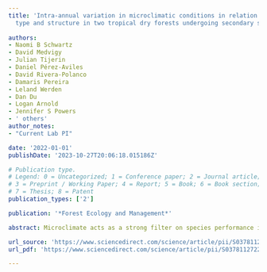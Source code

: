 ```yaml
---
title: 'Intra-annual variation in microclimatic conditions in relation to vegetation
  type and structure in two tropical dry forests undergoing secondary succession'
  
authors:
- Naomi B Schwartz
- David Medvigy
- Julian Tijerin
- Daniel Pérez-Aviles
- David Rivera-Polanco
- Damaris Pereira
- Leland Werden
- Dan Du
- Logan Arnold
- Jennifer S Powers
- ' others'
author_notes:
- "Current Lab PI"

date: '2022-01-01'
publishDate: '2023-10-27T20:06:18.015186Z'

# Publication type.
# Legend: 0 = Uncategorized; 1 = Conference paper; 2 = Journal article;
# 3 = Preprint / Working Paper; 4 = Report; 5 = Book; 6 = Book section;
# 7 = Thesis; 8 = Patent
publication_types: ['2']

publication: '*Forest Ecology and Management*'

abstract: Microclimate acts as a strong filter on species performance in restored and regenerating forests, particularly in seasonally dry tropical forests (SDTF). Yet few studies have measured microclimate patterns across succession in SDTF. Furthermore, although dynamic vegetation models simulate microclimate, evaluation of these simulated variables with field observations has been relatively uncommon. Here, we investigated the seasonal patterns of soil temperature and soil water in naturally regenerated and planted successional vegetation in SDTF in Costa Rica and Puerto Rico, using complementary approaches of intensive field observations and simulation modeling with the Ecosystem Demography model. We found that plots representing later successional stages were wetter on average, but only during the dry season. During the wet season, mean soil water did not differ across vegetation types, but open, early successional vegetation experienced more frequent extreme wet and dry conditions than older forest and plantations. Soil temperature tended to decline with forest structure, and later successional vegetation also experienced less extreme daily temperature fluctuations. Basal area and leaf area index were the best predictors of differences in soil water and temperature across plots. Model simulations were consistent with observations of wet season soil temperature and soil water, but the model failed to reproduce dry season soil moisture dynamics, suggesting that further work is needed to reduce model biases in microclimate variables. Collectively, our results imply that common assumptions about how microclimates influence successional processes in SDTF should be revisited.

url_source: 'https://www.sciencedirect.com/science/article/pii/S0378112722001268'
url_pdf: 'https://www.sciencedirect.com/science/article/pii/S0378112722001268/pdfft?md5=b6c10114401e882df249bb459d922d29&pid=1-s2.0-S0378112722001268-main.pdf'

---
```

